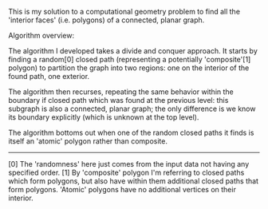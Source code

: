 This is my solution to a computational geometry problem to find all the 'interior faces' (i.e. polygons) of a connected, planar graph.

Algorithm overview:

The algorithm I developed takes a divide and conquer approach. It starts by finding a random[0] closed path (representing a potentially 'composite'[1] polygon) to partition the graph into two regions: one on the interior of the found path, one exterior.

The algorithm then recurses, repeating the same behavior within the boundary if closed path which was found at the previous level: this subgraph is also a connected, planar graph; the only difference is we know its boundary explicitly (which is unknown at the top level).

The algorithm bottoms out when one of the random closed paths it finds is itself an 'atomic' polygon rather than composite.

-------------
[0] The 'randomness' here just comes from the input data not having any specified order.
[1] By 'composite' polygon I'm referring to closed paths which form polygons, but also have within them additional closed paths that form polygons. 'Atomic' polygons have no additional vertices on their interior.
